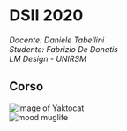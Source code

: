 # DSII 2020  
_Docente: Daniele Tabellini_  
_Studente: Fabrizio De Donatis_  
_LM Design - UNIRSM_  

## Corso  
  ![Image of Yaktocat](https://octodex.github.com/images/octocat-de-los-muertos.jpg)  
 ![mood muglife](https://github.com/fabriziodedonatis/archive/blob/master/fabriziodedonatis/MakingVisible/Sentiment_mirror_old/image/From%20Mug%20Life(1).gif?raw=true)

